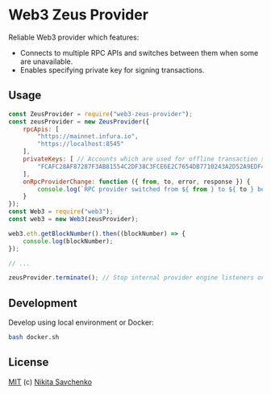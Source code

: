 # Web3 Zeus Provider

Reliable Web3 provider which features:

+ Connects to multiple RPC APIs and switches between them when some are unavailable.
+ Enables specifying private key for signing transactions.

Usage
-----

```javascript
const ZeusProvider = require("web3-zeus-provider");
const zeusProvider = new ZeusProvider({
    rpcApis: [
        "https://mainnet.infura.io",
        "https://localhost:8545"
    ],
    privateKeys: [ // Accounts which are used for offline transaction signing
        "FCAFC28AF87287F3AB81554C2DF38C3FCE6E2C7654DB7710243A2D52A9EDF441"
    ],
    onRpcProviderChange: function ({ from, to, error, response }) {
        console.log(`RPC provider switched from ${ from } to ${ to } because of ${ error }`);
    }
});
const Web3 = require("web3");
const web3 = new Web3(zeusProvider);

web3.eth.getBlockNumber().then((blockNumber) => {
    console.log(blockNumber);
});

// ...

zeusProvider.terminate(); // Stop internal provider engine listeners once you don't need provider anymore
```

Development
-----------

Develop using local environment or Docker:

```bash
bash docker.sh
```

License
-------

[MIT](LICENSE) (c) [Nikita Savchenko](https://nikita.tk)